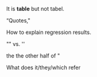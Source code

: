 It is **table** but not tabel. 

“Quotes," 

How to explain regression results. 

"" vs. ''

the the other half of "


What does it/they/which refer 



